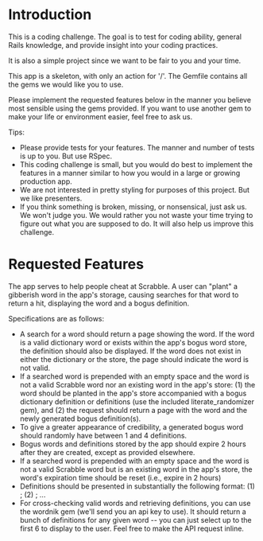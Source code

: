 # Introduction

This is a coding challenge. The goal is to test for coding ability, general Rails knowledge, and provide insight into your coding practices.

It is also a simple project since we want to be fair to you and your time.

This app is a skeleton, with only an action for '/'. The Gemfile contains all the gems we would like you to use.

Please implement the requested features below in the manner you believe most sensible using the gems provided. If you want to use another gem to make your life or environment easier, feel free to ask us.

Tips:

* Please provide tests for your features. The manner and number of tests is up to you. But use RSpec.
* This coding challenge is small, but you would do best to implement the features in a manner similar to how you would in a large or growing production app.
* We are not interested in pretty styling for purposes of this project. But we like presenters.
* If you think something is broken, missing, or nonsensical, just ask us. We won't judge you. We would rather you not waste your time trying to figure out what you are supposed to do. It will also help us improve this challenge.

# Requested Features

The app serves to help people cheat at Scrabble. A user can "plant" a gibberish word in the app's storage, causing searches for that word to return a hit, displaying the word and a bogus definition.

Specifications are as follows:

* A search for a word should return a page showing the word. If the word is a valid dictionary word or exists within the app's bogus word store, the definition should also be displayed. If the word does not exist in either the dictionary or the store, the page should indicate the word is not valid.
* If a searched word is prepended with an empty space and the word is not a valid Scrabble word nor an existing word in the app's store: (1) the word should be planted in the app's store accompanied with a bogus dictionary definition or definitions (use the included literate_randomizer gem), and (2) the request should return a page with the word and the newly generated bogus definition(s).
* To give a greater appearance of credibility, a generated bogus word should randomly have between 1 and 4 definitions.
* Bogus words and definitions stored by the app should expire 2 hours after they are created, except as provided elsewhere.
* If a searched word is prepended with an empty space and the word is not a valid Scrabble word but is an existing word in the app's store, the word's expiration time should be reset (i.e., expire in 2 hours)
* Definitions should be presented in substantially the following format: (1) <definition>; (2) <definition>; ...
* For cross-checking valid words and retrieving definitions, you can use the wordnik gem (we'll send you an api key to use). It should return a bunch of definitions for any given word -- you can just select up to the first 6 to display to the user. Feel free to make the API request inline.
